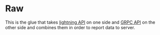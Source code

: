 # Raw

This is the glue that takes [lightning API](../lightning/) on one side and [GRPC API](../agent/) on the other side and combines them in order to report  data to server.
